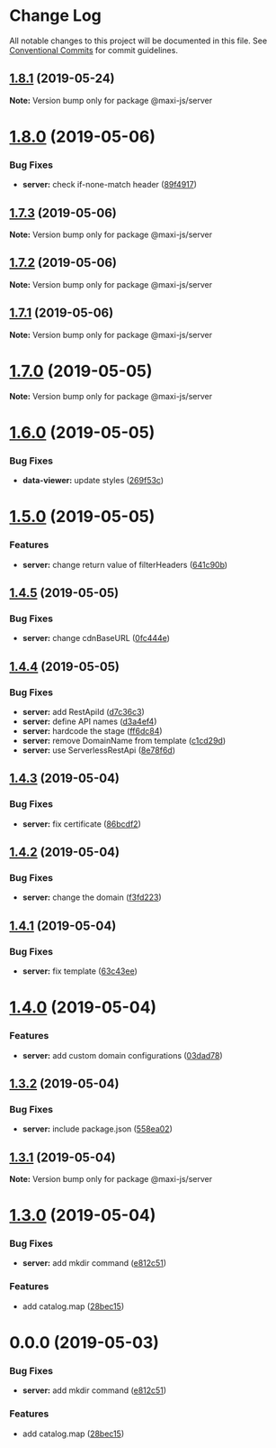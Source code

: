 # Change Log

All notable changes to this project will be documented in this file.
See [Conventional Commits](https://conventionalcommits.org) for commit guidelines.

## [1.8.1](https://github.com/kei-ito/maxi/compare/v1.8.0...v1.8.1) (2019-05-24)

**Note:** Version bump only for package @maxi-js/server





# [1.8.0](https://github.com/kei-ito/maxi/compare/v1.7.3...v1.8.0) (2019-05-06)


### Bug Fixes

* **server:** check if-none-match header ([89f4917](https://github.com/kei-ito/maxi/commit/89f4917))





## [1.7.3](https://github.com/kei-ito/maxi/compare/v1.7.2...v1.7.3) (2019-05-06)

**Note:** Version bump only for package @maxi-js/server





## [1.7.2](https://github.com/kei-ito/maxi/compare/v1.7.1...v1.7.2) (2019-05-06)

**Note:** Version bump only for package @maxi-js/server





## [1.7.1](https://github.com/kei-ito/maxi/compare/v1.7.0...v1.7.1) (2019-05-06)

**Note:** Version bump only for package @maxi-js/server





# [1.7.0](https://github.com/kei-ito/maxi/compare/v1.6.0...v1.7.0) (2019-05-05)

**Note:** Version bump only for package @maxi-js/server





# [1.6.0](https://github.com/kei-ito/maxi/compare/v1.5.0...v1.6.0) (2019-05-05)


### Bug Fixes

* **data-viewer:** update styles ([269f53c](https://github.com/kei-ito/maxi/commit/269f53c))





# [1.5.0](https://github.com/kei-ito/maxi/compare/v1.4.5...v1.5.0) (2019-05-05)


### Features

* **server:** change return value of filterHeaders ([641c90b](https://github.com/kei-ito/maxi/commit/641c90b))





## [1.4.5](https://github.com/kei-ito/maxi/compare/v1.4.4...v1.4.5) (2019-05-05)


### Bug Fixes

* **server:** change cdnBaseURL ([0fc444e](https://github.com/kei-ito/maxi/commit/0fc444e))





## [1.4.4](https://github.com/kei-ito/maxi/compare/v1.4.3...v1.4.4) (2019-05-05)


### Bug Fixes

* **server:** add RestApiId ([d7c36c3](https://github.com/kei-ito/maxi/commit/d7c36c3))
* **server:** define API names ([d3a4ef4](https://github.com/kei-ito/maxi/commit/d3a4ef4))
* **server:** hardcode the stage ([ff6dc84](https://github.com/kei-ito/maxi/commit/ff6dc84))
* **server:** remove DomainName from template ([c1cd29d](https://github.com/kei-ito/maxi/commit/c1cd29d))
* **server:** use ServerlessRestApi ([8e78f6d](https://github.com/kei-ito/maxi/commit/8e78f6d))





## [1.4.3](https://github.com/kei-ito/maxi/compare/v1.4.2...v1.4.3) (2019-05-04)


### Bug Fixes

* **server:** fix certificate ([86bcdf2](https://github.com/kei-ito/maxi/commit/86bcdf2))





## [1.4.2](https://github.com/kei-ito/maxi/compare/v1.4.1...v1.4.2) (2019-05-04)


### Bug Fixes

* **server:** change the domain ([f3fd223](https://github.com/kei-ito/maxi/commit/f3fd223))





## [1.4.1](https://github.com/kei-ito/maxi/compare/v1.4.0...v1.4.1) (2019-05-04)


### Bug Fixes

* **server:** fix template ([63c43ee](https://github.com/kei-ito/maxi/commit/63c43ee))





# [1.4.0](https://github.com/kei-ito/maxi/compare/v1.3.2...v1.4.0) (2019-05-04)


### Features

* **server:** add custom domain configurations ([03dad78](https://github.com/kei-ito/maxi/commit/03dad78))





## [1.3.2](https://github.com/kei-ito/maxi/compare/v1.3.1...v1.3.2) (2019-05-04)


### Bug Fixes

* **server:** include package.json ([558ea02](https://github.com/kei-ito/maxi/commit/558ea02))





## [1.3.1](https://github.com/kei-ito/maxi/compare/v1.3.0...v1.3.1) (2019-05-04)

**Note:** Version bump only for package @maxi-js/server





# [1.3.0](https://github.com/kei-ito/maxi/compare/v1.2.3...v1.3.0) (2019-05-04)


### Bug Fixes

* **server:** add mkdir command ([e812c51](https://github.com/kei-ito/maxi/commit/e812c51))


### Features

* add catalog.map ([28bec15](https://github.com/kei-ito/maxi/commit/28bec15))





<a name="0.0.0"></a>
# 0.0.0 (2019-05-03)


### Bug Fixes

* **server:** add mkdir command ([e812c51](https://github.com/kei-ito/maxi/commit/e812c51))


### Features

* add catalog.map ([28bec15](https://github.com/kei-ito/maxi/commit/28bec15))
